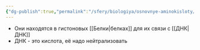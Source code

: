 ```yaml
---
{"dg-publish":true,"permalink":"/sfery/biologiya/osnovnye-aminokisloty/","tags":["Общаябиология"]}
---
```


- Они находятся в гистоновых [[Белки\|белках]] для их связи с [[ДНК\|ДНК]]
- ДНК - это кислота, её надо нейтрализовать